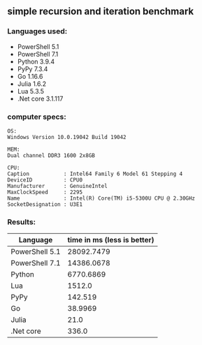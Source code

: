 ## simple recursion and iteration benchmark

### Languages used:
- PowerShell 5.1
- PowerShell 7.1
- Python 3.9.4
- PyPy 7.3.4
- Go 1.16.6
- Julia 1.6.2
- Lua 5.3.5
- .Net core 3.1.117

### computer specs:
```
OS:
Windows Version	10.0.19042 Build 19042

MEM:
Dual channel DDR3 1600 2x8GB

CPU:
Caption           : Intel64 Family 6 Model 61 Stepping 4
DeviceID          : CPU0
Manufacturer      : GenuineIntel
MaxClockSpeed     : 2295
Name              : Intel(R) Core(TM) i5-5300U CPU @ 2.30GHz
SocketDesignation : U3E1
```
### Results:
Language | time in ms (less is better)
--- | --- |
PowerShell 5.1 | 28092.7479
PowerShell 7.1 | 14386.0678
Python | 6770.6869
Lua | 1512.0
PyPy | 142.519
Go | 38.9969
Julia | 21.0
.Net core | 336.0